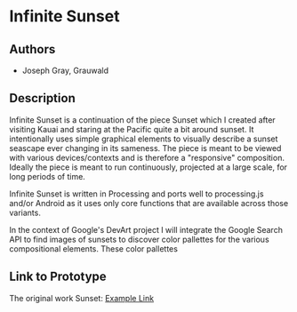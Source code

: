 # Infinite Sunset

## Authors
- Joseph Gray, Grauwald

## Description
Infinite Sunset is a continuation of the piece Sunset which I created after visiting Kauai and staring at the Pacific quite a bit around sunset.  It intentionally uses simple graphical elements to visually describe a sunset seascape ever changing in its sameness.  The piece is meant to be viewed with various devices/contexts and is therefore a "responsive" composition. Ideally the piece is meant to run continuously, projected at a large scale, for long periods of time. 

Infinite Sunset is written in Processing and ports well to processing.js and/or Android as it uses only core functions that are available across those variants.  

In the context of Google's DevArt project I will integrate the Google Search API to find images of sunsets to discover color pallettes for the various compositional elements.  These color pallettes 


## Link to Prototype
The original work Sunset:
[Example Link](http://www.openprocessing.org/sketch/114116 "Example Link")
